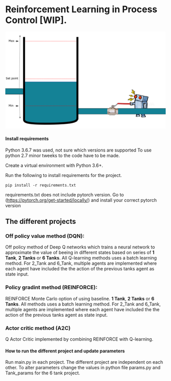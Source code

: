 # Reinforcement Learning in Process Control [WIP].
![alt text](DescriptionImage.png)


#### Install requirements
Python 3.6.7 was used, not sure which versions are supported
To use python 2.7 minor tweeks to the code have to be made.

Create a virtual environment with Python 3.6+.

Run the following to install requirements for the project.
```shell
pip install -r requirements.txt
```
requirements.txt does not include pytorch version. Go to (https://pytorch.org/get-started/locally/) and install your correct pytorch version
## The different projects
### Off policy value method (DQN):
Off policy method of Deep Q networks which trains a neural network to approximate the value of beeing in different states based on series of **1 Tank**, **2 Tanks** or **6 Tanks**. All Q-learning methods uses a batch learning method. For 2_Tank and 6_Tank, multiple agents are implemented where each agent have included the the action of the previous tanks agent as state input.

### Policy gradint method (REINFORCE):
REINFORCE Monte Carlo option of using baseline. **1 Tank**, **2 Tanks** or **6 Tanks**. All methods uses a batch learning method. For 2_Tank and 6_Tank, multiple agents are implemented where each agent have included the the action of the previous tanks agent as state input.


### Actor critic method (A2C)
Q Actor Critic implemented by combining REINFORCE with Q-learning.

#### How to run the different project and update parameters
Run main.py in each project. The different project are independent on each other.
To alter parameters change the values in python file params.py and Tank_params for the 6 tank project.



